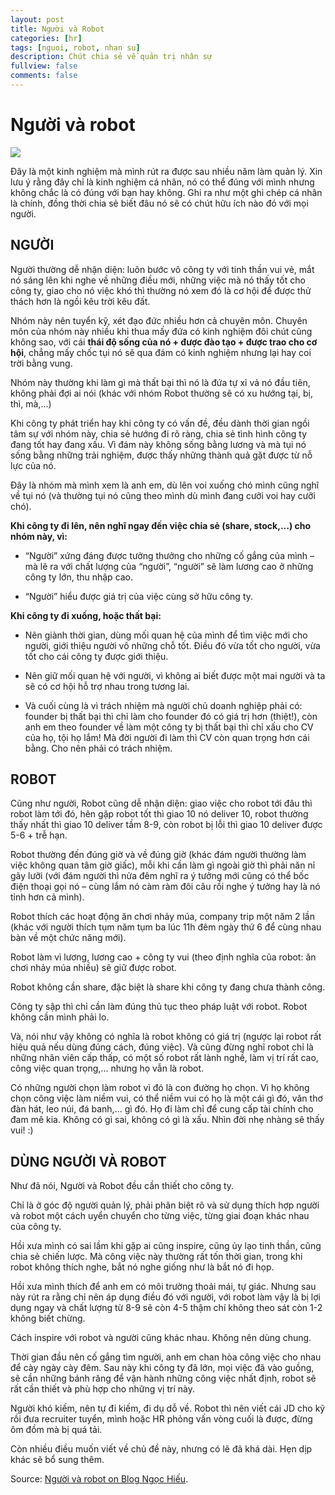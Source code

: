 ```yaml
---
layout: post
title: Người và Robot
categories: [hr]
tags: [nguoi, robot, nhan su]
description: Chút chia sẻ về quản trị nhân sự
fullview: false
comments: false
---
```


# Người và robot

![](http://tapbut.ngochieu.com/wp-content/uploads/2015/08/man_vs_robot.jpg)

Đây là một kinh nghiệm mà mình rút ra được sau nhiều năm làm quản lý. Xin lưu ý rằng đây chỉ là kinh nghiệm cá nhân, nó có thể đúng với mình nhưng không chắc là có đúng với bạn hay không. Ghi ra như một ghi chép cá nhân là chính, đồng thời chia sẻ biết đâu nó sẽ có chút hữu ích nào đó với mọi người.

## NGƯỜI

Người thường dễ nhận diện: luôn bước vô công ty với tinh thần vui vẻ, mắt nó sáng lên khi nghe về những điều mới, những việc mà nó thấy tốt cho công ty, giao cho nó việc khó thì thường nó xem đó là cơ hội để được thử thách hơn là ngồi kêu trời kêu đất.

Nhóm này nên tuyển kỹ, xét đạo đức nhiều hơn cả chuyên môn. Chuyên môn của nhóm này nhiều khi thua mấy đứa có kinh nghiệm đôi chút cũng không sao, với cái **thái độ sống của nó + được đào tạo + được trao cho cơ hội**, chẳng mấy chốc tụi nó sẽ qua đám có kinh nghiệm nhưng lại hay coi trời bằng vung.

Nhóm này thường khi làm gì mà thất bại thì nó là đứa tự xỉ vả nó đầu tiên, không phải đợi ai nói (khác với nhóm Robot thường sẽ có xu hướng tại, bị, thì, mà,...)

Khi công ty phát triển hay khi công ty có vấn đề, đều dành thời gian ngồi tâm sự với nhóm này, chia sẻ hướng đi rõ ràng, chia sẻ tình hình công ty đang tốt hay đang xấu. Vì đám này không sống bằng lương và mà tụi nó sống bằng những trải nghiệm, được thấy những thành quả gặt được từ nỗ lực của nó.

Đây là nhóm mà mình xem là anh em, dù lên voi xuống chó mình cũng nghĩ về tụi nó (và thường tụi nó cũng theo mình dù mình đang cưỡi voi hay cưỡi chó).

**Khi công ty đi lên, nên nghĩ ngay đến việc chia sẻ (share, stock,...) cho nhóm này, vì:**

- “Người” xứng đáng được tưởng thưởng cho những cố gắng của mình – mà lẽ ra với chất lượng của “người”, “người” sẽ làm lương cao ở những công ty lớn, thu nhập cao.

- “Người” hiểu được giá trị của việc cùng sở hữu công ty.

**Khi công ty đi xuống, hoặc thất bại:**

- Nên giành thời gian, dùng mối quan hệ của mình để tìm việc mới cho người, giới thiệu người vô những chỗ tốt. Điều đó vừa tốt cho người, vừa tốt cho cái công ty được giới thiệu.

- Nên giữ mối quan hệ với người, vì không ai biết được một mai người và ta sẽ có cơ hội hỗ trợ nhau trong tương lai.

- Và cuối cùng là vì trách nhiệm mà người chủ doanh nghiệp phải có: founder bị thất bại thì chỉ làm cho founder đó có giá trị hơn (thiệt!), còn anh em theo founder về làm một công ty bị thất bại thì chỉ xấu cho CV của họ, tội họ lắm! Mà đời người đi làm thì CV còn quan trọng hơn cái bằng. Cho nên phải có trách nhiệm.

## ROBOT

Cũng như người, Robot cũng dễ nhận diện: giao việc cho robot tới đâu thì robot làm tới đó, hên gặp robot tốt thì giao 10 nó deliver 10, robot thường thấy nhất thì giao 10 deliver tầm 8-9, còn robot bị lỗi thì giao 10 deliver được 5-6 + trễ hạn.

Robot thường đến đúng giờ và về đúng giờ (khác đám người thường làm việc không quan tâm giờ giấc), mỗi khi cần làm gì ngoài giờ thì phải năn nỉ gãy lưỡi (với đám người thì nửa đêm nghĩ ra ý tưởng mới cũng có thể bốc điện thoại gọi nó – cùng lắm nó càm ràm đôi câu rồi nghe ý tưởng hay là nó tỉnh hơn cả mình).

Robot thích các hoạt động ăn chơi nhảy múa, company trip một năm 2 lần (khác với người thích tụm năm tụm ba lúc 11h đêm ngày thứ 6 để cùng nhau bàn về một chức năng mới).

Robot làm vì lương, lương cao + công ty vui (theo định nghĩa của robot: ăn chơi nhảy múa nhiều) sẽ giữ được robot.

Robot không cần share, đặc biệt là share khi công ty đang chưa thành công.

Công ty sập thì chỉ cần làm đúng thủ tục theo pháp luật với robot. Robot không cần mình phải lo.

Và, nói như vậy không có nghĩa là robot không có giá trị (ngược lại robot rất hiệu quả nếu dùng đúng cách, đúng việc). Và cũng đừng nghĩ robot chỉ là những nhân viên cấp thấp, có một số robot rất lành nghề, làm vị trí rất cao, công việc quan trọng,... nhưng họ vẫn là robot.

Có những người chọn làm robot vì đó là con đường họ chọn. Vì họ không chọn công việc làm niềm vui, có thể niềm vui có họ là một cái gì đó, văn thơ đàn hát, leo núi, đá banh,... gì đó. Họ đi làm chỉ để cung cấp tài chính cho đam mê kia. Không có gì sai, không có gì là xấu. Nhìn đời nhẹ nhàng sẽ thấy vui! :)

## DÙNG NGƯỜI VÀ ROBOT

Như đã nói, Người và Robot đều cần thiết cho công ty.

Chỉ là ở góc độ người quản lý, phải phân biệt rõ và sử dụng thích hợp người và robot một cách uyển chuyển cho từng việc, từng giai đoạn khác nhau của công ty.

Hồi xưa mình có sai lầm khi gặp ai cũng inspire, cũng ủy lạo tinh thần, cũng chia sẻ chiến lược. Mà công việc này thường rất tốn thời gian, trong khi robot không thích nghe, bắt nó nghe giống như là bắt nó đi họp.

Hồi xưa mình thích để anh em có môi trường thoải mái, tự giác. Nhưng sau này rút ra rằng chỉ nên áp dụng điều đó với người, với robot làm vậy là bị lợi dụng ngay và chất lượng từ 8-9 sẽ còn 4-5 thậm chí không theo sát còn 1-2 không biết chừng.

Cách inspire với robot và người cũng khác nhau. Không nên dùng chung.

Thời gian đầu nên cố gắng tìm người, anh em chan hòa công việc cho nhau để cày ngày cày đêm. Sau này khi công ty đã lớn, mọi việc đã vào guồng, sẽ cần những bánh răng để vận hành những công việc nhất định, robot sẽ rất cần thiết và phù hợp cho những vị trí này.

Người khó kiếm, nên tự đi kiếm, đi dụ dỗ về. Robot thì nên viết cái JD cho kỹ rồi đưa recruiter tuyển, mình hoặc HR phỏng vấn vòng cuối là được, đừng ôm đồm mà bị quá tải.

Còn nhiều điều muốn viết về chủ đề này, nhưng có lẽ đã khá dài. Hẹn dịp khác sẽ bổ sung thêm.

Source: [Người và robot on Blog Ngọc Hiếu](http://tapbut.ngochieu.com/nguoi-va-robot/).
